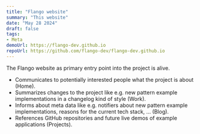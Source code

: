```yaml
---
title: "Flango website"
summary: "This website"
date: "May 28 2024"
draft: false
tags:
- Meta
demoUrl: https://flango-dev.github.io
repoUrl: https://github.com/flango-dev/flango-dev.github.io
---
```


The Flango website as primary entry point into the project is alive.

- Communicates to potentially interested people what the project is about (Home).
- Summarizes changes to the project like e.g. new pattern example implementations in a changelog kind of style (Work).
- Informs about meta data like e.g. notifiers about new pattern example implementations, reasons for the current tech stack, ... (Blog).
- References GitHub repositories and future live demos of example applications (Projects).
